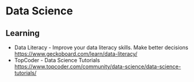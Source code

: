 # Data Science

## Learning

* Data Literacy - Improve your data literacy skills. Make better decisions
  https://www.geckoboard.com/learn/data-literacy/
* TopCoder - Data Science Tutorials
  https://www.topcoder.com/community/data-science/data-science-tutorials/
